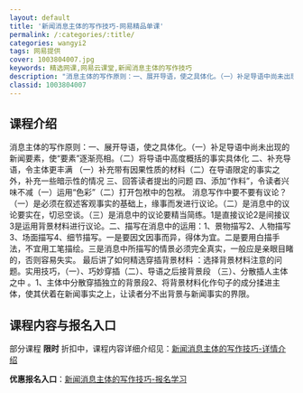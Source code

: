```yaml
---
layout: default
title: '新闻消息主体的写作技巧-网易精品单课'
permalink: /:categories/:title/
categories: wangyi2
tags: 网易提供
cover: 1003804007.jpg
keywords: 精选网课,网易云课堂,新闻消息主体的写作技巧
description: "消息主体的写作原则：一、展开导语，使之具体化。（一）补足导语中尚未出现的新闻要素，使“要素”逐渐亮相。（二）将导语中高度概括的事实具体化二、补充导语，令主体更丰满（一）补充带有因果性质的材料"
classid: 1003804007
---
```


## 课程介绍

消息主体的写作原则：一、展开导语，使之具体化。（一）补足导语中尚未出现的新闻要素，使“要素”逐渐亮相。（二）将导语中高度概括的事实具体化    二、补充导语，令主体更丰满 （一）补充带有因果性质的材料（二）在导语限定的事实之外，补充一些暗示性的情况  三、回答读者提出的问题  四、添加“作料”，令读者兴味不减（一）运用“色彩”（二）打开包袱中的包袱。
消息写作中要不要有议论？（一）是必须在叙述客观事实的基础上，缘事而发进行议论。（二）是消息中的议论要实在，切忌空谈。（三）是消息中的议论要精当简练。1是直接议论2是间接议3是运用背景材料进行议论。二、描写在消息中的运用：1、景物描写2、人物描写3、场面描写4、细节描写。一是要因文因事而异，得体为宜。二是要用白描手法，不宜用工笔描绘。三是消息中所描写的情景必须完全真实，一般应是亲眼目睹的，否则容易失实。
最后讲了如何精选穿插背景材料 ：选择背景材料注意的问题。实用技巧，（一）、巧妙穿插（二）、导语之后接背景段 （三）、分散插人主体之中 。1、主体中分散穿插独立的背景段2、将背景材料化作句子的成分揉进主体，使其伏着在新闻事实之上，让读者分不出背景与新闻事实的界限。

## 课程内容与报名入口

部分课程 **限时** 折扣中，课程内容详细介绍见：[新闻消息主体的写作技巧-详情介绍](https://study.163.com/course/introduction/1003804007.htm?share=1&shareId=1025206652&utm_campaign=share&utm_medium=iphoneShare&utm_source=&utm_u=1025206652)

**优惠报名入口**：[新闻消息主体的写作技巧-报名学习](https://study.163.com/course/introduction/1003804007.htm?share=1&shareId=1025206652&utm_campaign=share&utm_medium=iphoneShare&utm_source=&utm_u=1025206652)

